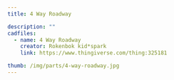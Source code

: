 ```yaml
---
title: 4 Way Roadway

description: ""
cadfiles:
  - name: 4 Way Roadway
    creator: Rokenbok kid*spark
    link: https://www.thingiverse.com/thing:325181

thumb: /img/parts/4-way-roadway.jpg
---
```

